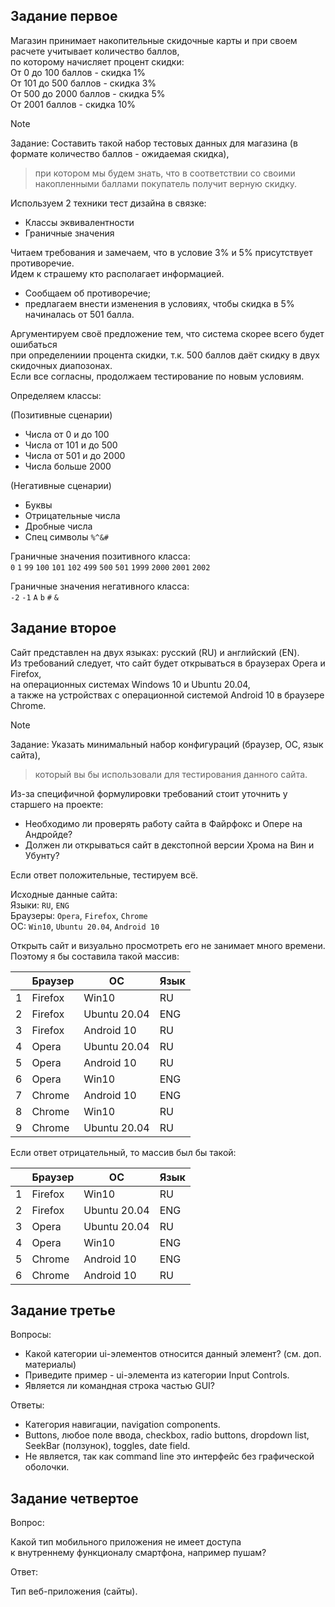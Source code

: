 
## Задание первое

Магазин принимает накопительные скидочные карты и при своем расчете учитывает количество баллов,    
по которому начисляет процент скидки:    
От 0 до 100 баллов - скидка 1%    
От 101 до 500 баллов - скидка 3%    
От 500 до 2000 баллов - скидка 5%    
От 2001 баллов - скидка 10%

>[!NOTE]
Задание: Составить такой набор тестовых данных для магазина (в формате количество баллов - ожидаемая скидка),   
> при котором мы будем знать, что в соответствии со своими накопленными баллами покупатель получит верную скидку.

Используем 2 техники тест дизайна в связке:   
+ Классы эквивалентности
+ Граничные значения

Читаем требования и замечаем, что в условие 3% и 5% присутствует противоречие.  
Идем к страшему кто располагает информацией.  
+ Сообщаем об противоречие;
+ предлагаем внести изменения в условиях, чтобы скидка в 5% начиналась от 501 балла.   

Аргументируем своё предложение тем, что система скорее всего будет ошибаться   
при определениии процента скидки, т.к. 500 баллов даёт скидку в двух скидочных диапозонах.   
Если все согласны, продолжаем тестирование по новым условиям. 

Определяем классы: <br>

(Позитивные сценарии)
+ Числа от 0 и до 100 
+ Числа от 101 и до 500
+ Числа от 501 и до 2000
+ Числа больше 2000 <br>

(Негативные сценарии)
+ Буквы
+ Отрицательные числа 
+ Дробные числа
+ Спец символы `%^&#`


Граничные значения позитивного класса:  
`0` `1` `99` `100` `101` `102` `499` `500` `501` `1999` `2000` `2001` `2002`  

Граничные значения негативного класса:   
`-2` `-1` `A` `b` `#` `&`  


## Задание второе
Сайт представлен на двух языках: русский (RU) и английский (EN).   
Из требований следует, что сайт будет открываться в браузерах Opera и Firefox,   
на операционных системах Windows 10 и Ubuntu 20.04,   
а также на устройствах с операционной системой Android 10 в браузере Chrome.

>[!NOTE]
Задание: Указать минимальный набор конфигураций (браузер, ОС, язык сайта),   
> который вы бы использовали для тестирования данного сайта.

Из-за специфичной формулировки требований стоит уточнить у старшего на проекте: 
+ Необходимо ли проверять работу сайта в Файрфокс и Опере на Андройде?
+ Должен ли открываться сайт в декстопной версии Хрома на Вин и Убунту?  

Если ответ положительные, тестируем всё.
 
Исходные данные сайта:  
Языки: `RU`, `ENG`  
Браузеры: `Opera`, `Firefox`, `Chrome`    
OC: `Win10`, `Ubuntu 20.04`, `Android 10`  

Открыть сайт и визуально просмотреть его не занимает много времени.  
Поэтому я бы составила такой массив:

|   | Браузер  | ОС           | Язык |
|---|----------|--------------|------|
| 1 | Firefox  | Win10        | RU   |
| 2 | Firefox  | Ubuntu 20.04 | ENG  |
| 3 | Firefox  | Android 10   | RU   |
| 4 | Opera    | Ubuntu 20.04 | RU   |
| 5 | Opera    | Android 10   | RU   |
| 6 | Opera    | Win10        | ENG  |
| 7 | Chrome   | Android 10   | ENG  |
| 8 | Chrome   | Win10        | RU   |
| 9 | Chrome   | Ubuntu 20.04 | RU   |

Если ответ отрицательный, то массив был бы такой:

|   | Браузер  | ОС           | Язык |
|---|----------|--------------|------|
| 1 | Firefox  | Win10        | RU   |
| 2 | Firefox  | Ubuntu 20.04 | ENG  |
| 3 | Opera    | Ubuntu 20.04 | RU   |
| 4 | Opera    | Win10        | ENG  |
| 5 | Chrome   | Android 10   | ENG  |
| 6 | Chrome   | Android 10   | RU   |


## Задание третье 
Вопросы:
- Какой категории ui-элементов относится данный элемент? (см. доп. материалы) 
- Приведите пример - ui-элемента из категории Input Controls.
- Является ли командная строка частью GUI?

Ответы:
- Категория навигации, navigation components.
- Buttons, любое поле ввода, checkbox, radio buttons, dropdown list, SeekBar (ползунок), toggles, date field.
- Не является, так как command line это интерфейс без графической оболочки. 


## Задание четвертое 
Вопрос:  

 Какой тип мобильного приложения не имеет доступа   
 к внутреннему функционалу смартфона, например пушам?

Ответ:   

Тип веб-приложения (сайты).
